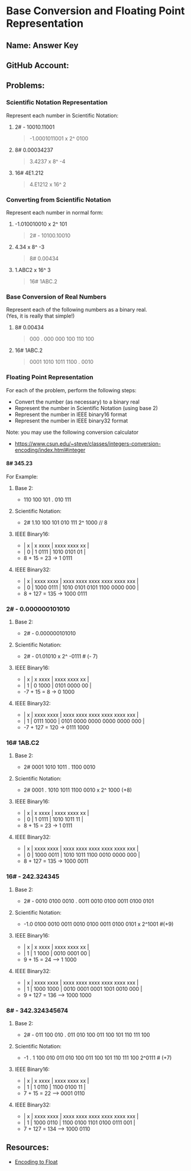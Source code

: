 # Base Conversion and Floating Point Representation

## Name: Answer Key                                      <!-- response -->
## GitHub Account:                                       <!-- response -->

## Problems:


### Scientific Notation Representation
Represent each number in Scientific Notation:
  1. 2# - 10010.11001
     > -1.0001011001 x 2^ 0100                            <!-- response -->

  1. 8#  0.00034237
     > 3.4237 x 8^ -4                                     <!-- response -->

  1. 16#  4E1.212
     >  4.E1212 x 16^ 2                                   <!-- response -->

### Converting from Scientific Notation
Represent each number in normal form:

1. -1.010010010  x 2^ 101
   > 2# - 10100.10010                                     <!-- response -->

1. 4.34 x 8^ -3
   > 8# 0.00434                                           <!-- response -->

1. 1.ABC2 x 16^ 3
   > 16# 1ABC.2                                           <!-- response -->
 

### Base Conversion of Real Numbers
Represent each of the following numbers as a binary real.  <br>
(Yes, it is really that simple!)

  1. 8# 0.00434  
     > 000 . 000 000 100 110 100                          <!-- response -->

  1. 16#  1ABC.2 
     >  0001 1010 1011 1100 . 0010                        <!-- response -->
  

### Floating Point Representation
For each of the problem, perform the following steps:
  * Convert the number (as necessary) to a binary real
  * Represent the number in Scientific Notation (using base 2)
  * Represent the number in IEEE binary16 format
  * Represent the number in IEEE binary32 format

Note: you may use the following conversion calculator
  *  https://www.csun.edu/~steve/classes/integers-conversion-encoding/index.html#integer


#### 8# 345.23  
For Example:

  1. Base 2: 
     * 110 100 101 . 010 111                              <!-- response --> 

  1. Scientific Notation: 
     * 2# 1.10 100 101 010 111 2^ 1000  // 8              <!-- response --> 

  1. IEEE Binary16: 
     * | x | x xxxx | xxxx xxxx xx |                     
     * | 0 | 1 0111 | 1010 0101 01 |                      <!-- response --> 
     * 8 + 15 = 23 -> 1 0111                              <!-- response -->

  1. IEEE Binary32:
     * | x | xxxx xxxx | xxxx xxxx xxxx xxxx xxxx xxx |
     * | 0 | 1000 0111 | 1010 0101 0101 1100 0000 000 |   <!-- response -->
     * 8 + 127 = 135 -> 1000 0111                         <!-- response -->


### 2#  - 0.000000101010  

  1. Base 2: 
     * 2# - 0.000000101010                                <!-- response -->
 
  1. Scientific Notation: 
     * 2# - 01.01010 x 2^ -0111 # (- 7)                  <!-- response -->

  1. IEEE Binary16:
     * | x | x xxxx | xxxx xxxx xx |                     
     * | 1 | 0 1000 | 0101 0000 00 |                      <!-- response -->
     * -7 + 15 = 8 -> 0 1000                              <!-- response -->

  1. IEEE Binary32:
     * | x | xxxx xxxx | xxxx xxxx xxxx xxxx xxxx xxx |
     * | 1 | 0111 1000 | 0101 0000 0000 0000 0000 000 |   <!-- response -->
     * -7 + 127 = 120 -> 0111 1000                        <!-- response -->

### 16#  1AB.C2 

  1. Base 2: 
     *  2# 0001 1010 1011 . 1100 0010                     <!-- response -->
 
  1. Scientific Notation: 
     *  2# 0001 . 1010 1011 1100 0010 x 2^ 1000 (+8)      <!-- response -->

  1. IEEE Binary16:
     * | x | x xxxx | xxxx xxxx xx |                     
     * | 0 | 1 0111 | 1010 1011 11 |                      <!-- response -->
     * 8 + 15 = 23 ->  1 0111                             <!-- response -->

  1. IEEE Binary32:
     * | x | xxxx xxxx | xxxx xxxx xxxx xxxx xxxx xxx |
     * | 0 | 1000 0011 | 1010 1011 1100 0010 0000 000 |   <!-- response -->
     *  8 + 127 = 135 -> 1000 0011                        <!-- response -->


### 16#  - 242.324345

  1. Base 2: 
     * 2# - 0010 0100 0010 . 0011 0010 0100 0011 0100 0101 <!-- response -->
 
  1. Scientific Notation:             
     *  -1.0 0100 0010 0011 0010 0100 0011 0100 0101 x 2^1001 #(+9) <!-- response -->

  1. IEEE Binary16:
     * | x | x xxxx | xxxx xxxx xx |                     
     * | 1 | 1 1000 | 0010 0001 00 |                      <!-- response -->
     * 9 + 15 = 24 --> 1 1000                             <!-- response -->

  1. IEEE Binary32:
     * | x | xxxx xxxx | xxxx xxxx xxxx xxxx xxxx xxx |
     * | 1 | 1000 1000 | 0010 0001 0001 1001 0010 000 |   <!-- response -->
     * 9 + 127 = 136 --> 1000 1000                        <!-- response -->

### 8#  - 342.324345674 

  1. Base 2: 
     * 2# - 011 100 010 . 011 010 100 011 100 101 110 111 100 <!-- response -->
 
  1. Scientific Notation: 
     * -1 . 1 100 010 011 010 100 011 100 101 110 111 100  2^0111 # (+7) <!-- response -->

  1. IEEE Binary16:
     * | x | x xxxx | xxxx xxxx xx |  
     * | 1 | 1 0110 | 1100 0100 11 |                      <!-- response -->
     * 7 + 15 = 22 --> 0001 0110                          <!-- response -->

  1. IEEE Binary32:
     * | x | xxxx xxxx | xxxx xxxx xxxx xxxx xxxx xxx |
     * | 1 | 1000 0110 | 1100 0100 1101 0100 0111 001 |  <!-- response -->
     * 7 + 127 = 134 --> 1000 0110                       <!-- response -->

## Resources: 
   * [Encoding to Float](encode_float.md)

